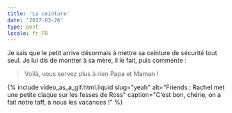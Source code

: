 ```yaml
---
title: 'La ceinture'
date: '2017-03-26'
type: post
locale: fr_FR
---
```


Je sais que le petit arrive désormais à mettre sa ceinture de sécurité tout seul. Je lui dis de montrer à sa mère, il le fait, puis commente :

> Voilà, vous servez plus à rien Papa et Maman !

{% include video_as_a_gif.html.liquid
    slug="yeah"
    alt="Friends : Rachel met une petite claque sur les fesses de Ross"
    caption="C'est bon, chérie, on a fait notre taff, à nous les vacances !"
%}